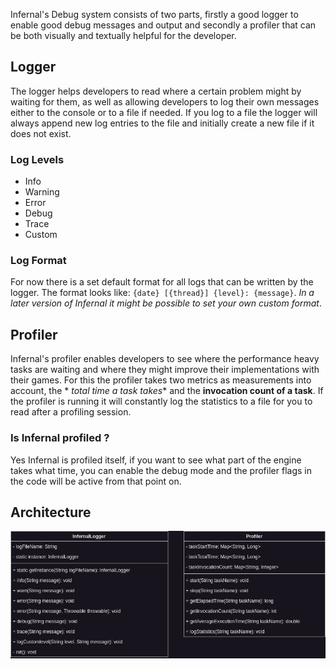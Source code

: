 Infernal's Debug system consists of two parts, firstly a good logger to enable good debug messages and output and
secondly a profiler that can be both visually and textually helpful for the developer.

## Logger

The logger helps developers to read where a certain problem might by waiting for them, as well as allowing developers to
log their own messages either to the console or to a file if needed. If you log to a file the logger will always append
new log entries to the file and initially create a new file if it does not exist.

### Log Levels

- Info
- Warning
- Error
- Debug
- Trace
- Custom

### Log Format

For now there is a set default format for all logs that can be written by the logger. The format looks
like: `{date} [{thread}] {level}: {message}`. *In a later version of Infernal it might be possible to set your own
custom format*.

## Profiler

Infernal's profiler enables developers to see where the performance heavy tasks are waiting and where they might improve
their implementations with their games. For this the profiler takes two metrics as measurements into account, the *
*total time a task takes** and the **invocation count of a task**. If the profiler is running it will constantly log the
statistics to a file for you to read after a profiling session.

### Is Infernal profiled ?

Yes Infernal is profiled itself, if you want to see what part of the engine takes what time, you can enable the debug
mode and the profiler flags in the code will be active from that point on.

## Architecture

![Debug](../assets/images/diagrams/debug.png)